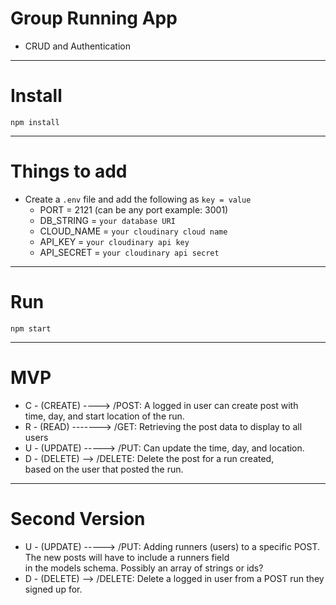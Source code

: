 # Group Running App
  - CRUD and Authentication

---

# Install

`npm install`

---

# Things to add

- Create a `.env` file and add the following as `key = value`
  - PORT = 2121 (can be any port example: 3001)
  - DB_STRING = `your database URI`
  - CLOUD_NAME = `your cloudinary cloud name`
  - API_KEY = `your cloudinary api key`
  - API_SECRET = `your cloudinary api secret`

---

# Run

`npm start`

---

# MVP

  - C - (CREATE) ----> /POST: A logged in user can create post with <br> 
                              time, day, and start location of the run.
  - R - (READ) -------> /GET: Retrieving the post data to display to all users
  - U - (UPDATE) -----> /PUT: Can update the time, day, and location.
  - D - (DELETE) --> /DELETE: Delete the post for a run created, <br>
                              based on the user that posted the run. 

---

# Second Version

  - U - (UPDATE) -----> /PUT: Adding runners (users) to a specific POST. <br>
                              The new posts will have to include a runners field <br>
                              in the models schema. Possibly an array of strings or ids?
  - D - (DELETE) --> /DELETE: Delete a logged in user from a POST run they signed up for.

